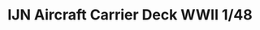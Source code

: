 ---
title: "IJN Aircraft Carrier Deck WWII  1/48"
price: 620.00 
desc: "Eduard, IJN Aircraft Carrier Deck WWII  1/48, razmera: 1/48"
img_path: "/assets/img/8803.jpg"
brand: AMMO
available: true
special_offer: false
new: false
soon: false
cat: "Plasticne-Makete"
subcat: "PM-EDUARD"
subsubcat: ""
sifra: "8803"
---